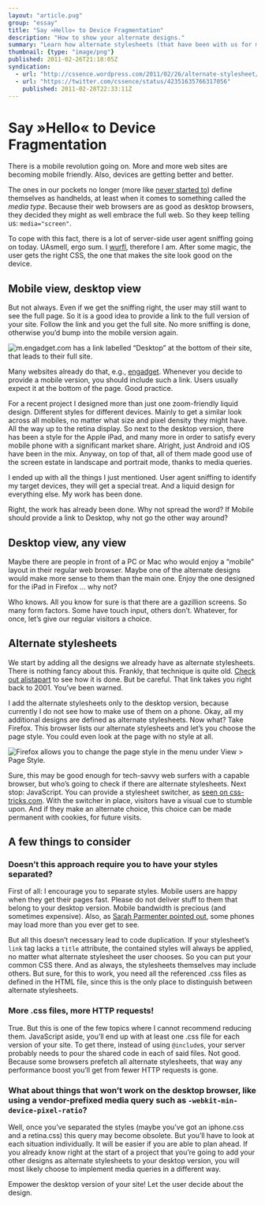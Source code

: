 ```yaml
---
layout: "article.pug"
group: "essay"
title: "Say »Hello« to Device Fragmentation"
description: "How to show your alternate designs."
summary: "Learn how alternate stylesheets (that have been with us for many years now) are put to good use today. Websites no longer have just one design, they come with additional designs created for special purposes, such as mobiles phones. Why hide them?"
thumbnail: {type: "image/png"}
published: 2011-02-26T21:18:05Z
syndication:
  - url: "http://cssence.wordpress.com/2011/02/26/alternate-stylesheet/"
  - url: "https://twitter.com/cssence/status/42351635766317056"
    published: 2011-02-28T22:33:11Z
---
```


# Say »Hello« to Device Fragmentation

There is a mobile revolution going on. More and more web sites are becoming mobile friendly. Also, devices are getting better and better.

The ones in our pockets no longer (more like [never started to](http://www.engadget.com/2007/01/09/the-apple-iphone/)) define themselves as handhelds, at least when it comes to something called the _media type_. Because their web browsers are as good as desktop browsers, they decided they might as well embrace the full web. So they keep telling us: `media="screen"`.

To cope with this fact, there is a lot of server-side user agent sniffing going on today. UAsmell, <span lang="la">ergo sum.</span> I [wurfl](http://wurfl.sourceforge.net/), therefore I am. After some magic, the user gets the right CSS, the one that makes the site look good on the device.

## Mobile view, desktop view

But not always. Even if we get the sniffing right, the user may still want to see the full page. So it is a good idea to provide a link to the full version of your site. Follow the link and you get the full site. No more sniffing is done, otherwise you’d bump into the mobile version again.

<p class="blend"><img src="/2011/alternate-stylesheet/engadget-desktop.png" alt="m.engadget.com has a link labelled “Desktop” at the bottom of their site, that leads to their full site."></p><!-- Link at m.engadget.com, leading to their full site -->

Many websites already do that, e.g., [engadget](http://m.engadget.com/). Whenever you decide to provide a mobile version, you should include such a link. Users usually expect it at the bottom of the page. Good practice.

For a recent project I designed more than just one zoom-friendly liquid design. Different styles for different devices. Mainly to get a similar look across all mobiles, no matter what size and pixel density they might have. All the way up to the retina display. So next to the desktop version, there has been a style for the Apple iPad, and many more in order to satisfy every mobile phone with a significant market share. Alright, just Android and iOS have been in the mix. Anyway, on top of that, all of them made good use of the screen estate in landscape and portrait mode, thanks to media queries.

I ended up with all the things I just mentioned. User agent sniffing to identify my target devices, they will get a special treat. And a liquid design for everything else. My work has been done.

Right, the work has already been done. Why not spread the word? If Mobile should provide a link to Desktop, why not go the other way around?

## Desktop view, any view

Maybe there are people in front of a PC or Mac who would enjoy a “mobile” layout in their regular web browser. Maybe one of the alternate designs would make more sense to them than the main one. Enjoy the one designed for the iPad in Firefox … why not?

Who knows. All you know for sure is that there are a gazillion screens. So many form factors. Some have touch input, others don’t. Whatever, for once, let’s give our regular visitors a choice.

## Alternate stylesheets

We start by adding all the designs we already have as alternate stylesheets. There is nothing fancy about this. Frankly, that technique is quite old. [Check out alistapart](http://www.alistapart.com/articles/alternate/) to see how it is done. But be careful. That link takes you right back to 2001. You’ve been warned.

I add the alternate stylesheets only to the desktop version, because currently I do not see how to make use of them on a phone. Okay, all my additional designs are defined as alternate stylesheets. Now what? Take Firefox. This browser lists our alternate stylesheets and let’s you choose the page style. You could even look at the page with no style at all.

<p class="blend"><img src="/2011/alternate-stylesheet/firefox-page-style.png" alt="Firefox allows you to change the page style in the menu under View &gt; Page Style."></p>

Sure, this may be good enough for tech-savvy web surfers with a capable browser, but who’s going to check if there are alternate stylesheets. Next stop: JavaScript. You can provide a stylesheet switcher, as [seen on css-tricks.com](http://css-tricks.com/examples/AlternateStyleSheets). With the switcher in place, visitors have a visual cue to stumble upon. And if they make an alternate choice, this choice can be made permanent with cookies, for future visits.

## A few things to consider

### Doesn’t this approach require you to have your styles separated?

First of all: I encourage you to separate styles. Mobile users are happy when they get their pages fast. Please do not deliver stuff to them that belong to your desktop version. Mobile bandwidth is precious (and sometimes expensive). Also, as [Sarah Parmenter pointed out](http://24ways.org/2010/life-beyond-media-queries), some phones may load more than you ever get to see.

But all this doesn’t necessary lead to code duplication. If your stylesheet’s `link` tag lacks a `title` attribute, the contained styles will always be applied, no matter what alternate stylesheet the user chooses. So you can put your common CSS there. And as always, the stylesheets themselves may include others. But sure, for this to work, you need all the referenced .css files as defined in the HTML file, since this is the only place to distinguish between alternate stylesheets.

### More .css files, more HTTP requests!

True. But this is one of the few topics where I cannot recommend reducing them. JavaScript aside, you’ll end up with at least one .css file for each version of your site. To get there, instead of using `@include`s, your server probably needs to pour the shared code in each of said files. Not good. Because some browsers prefetch all alternate stylesheets, that way any performance boost you’ll get from fewer HTTP requests is gone.

### What about things that won’t work on the desktop browser, like using a vendor-prefixed media query such as `-webkit-min-device-pixel-ratio`?

Well, once you’ve separated the styles (maybe you’ve got an iphone.css and a retina.css) this query may become obsolete. But you’ll have to look at each situation individually. It will be easier if you are able to plan ahead. If you already know right at the start of a project that you’re going to add your other designs as alternate stylesheets to your desktop version, you will most likely choose to implement media queries in a different way.

Empower the desktop version of your site! Let the user decide about the design.

